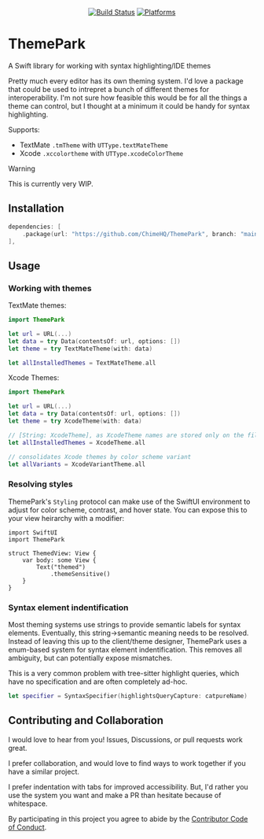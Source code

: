 <div align="center">

[![Build Status][build status badge]][build status]
[![Platforms][platforms badge]][platforms]

</div>

# ThemePark
A Swift library for working with syntax highlighting/IDE themes

Pretty much every editor has its own theming system. I'd love a package that could be used to intrepret a bunch of different themes for interoperability. I'm not sure how feasible this would be for all the things a theme can control, but I thought at a minimum it could be handy for syntax highlighting.

Supports:

- TextMate `.tmTheme` with `UTType.textMateTheme`
- Xcode `.xccolortheme` with `UTType.xcodeColorTheme`

> [!WARNING]
> This is currently very WIP.

## Installation

```swift
dependencies: [
    .package(url: "https://github.com/ChimeHQ/ThemePark", branch: "main")
],
```

## Usage

### Working with themes

TextMate themes:

```swift
import ThemePark

let url = URL(...)
let data = try Data(contentsOf: url, options: [])
let theme = try TextMateTheme(with: data)

let allInstalledThemes = TextMateTheme.all
```

Xcode Themes:

```swift
import ThemePark

let url = URL(...)
let data = try Data(contentsOf: url, options: [])
let theme = try XcodeTheme(with: data)

// [String: XcodeTheme], as XcodeTheme names are stored only on the file system
let allInstalledThemes = XcodeTheme.all

// consolidates Xcode themes by color scheme variant
let allVariants = XcodeVariantTheme.all
```

### Resolving styles

ThemePark's `Styling` protocol can make use of the SwiftUI environment to adjust for color scheme, contrast, and hover state. You can expose this to your view heirarchy with a modifier:

```
import SwiftUI
import ThemePark

struct ThemedView: View {
    var body: some View {
        Text("themed")
            .themeSensitive()
    }
}
``` 

### Syntax element indentification

Most theming systems use strings to provide semantic labels for syntax elements. Eventually, this string->semantic meaning needs to be resolved. Instead of leaving this up to the client/theme designer, ThemePark uses a enum-based system for syntax element indentification. This removes all ambiguity, but can potentially expose mismatches.

This is a very common problem with tree-sitter highlight queries, which have no specification and are often completely ad-hoc.

```swift
let specifier = SyntaxSpecifier(highlightsQueryCapture: catpureName)
```

## Contributing and Collaboration

I would love to hear from you! Issues, Discussions, or pull requests work great.

I prefer collaboration, and would love to find ways to work together if you have a similar project.

I prefer indentation with tabs for improved accessibility. But, I'd rather you use the system you want and make a PR than hesitate because of whitespace.

By participating in this project you agree to abide by the [Contributor Code of Conduct](CODE_OF_CONDUCT.md).

[editorconfig]: https://editorconfig.org
[build status]: https://github.com/ChimeHQ/ThemePark/actions
[build status badge]: https://github.com/ChimeHQ/ThemePark/workflows/CI/badge.svg
[platforms]: https://swiftpackageindex.com/ChimeHQ/ThemePark
[platforms badge]: https://img.shields.io/endpoint?url=https%3A%2F%2Fswiftpackageindex.com%2Fapi%2Fpackages%2FChimeHQ%2FThemePark%2Fbadge%3Ftype%3Dplatforms
